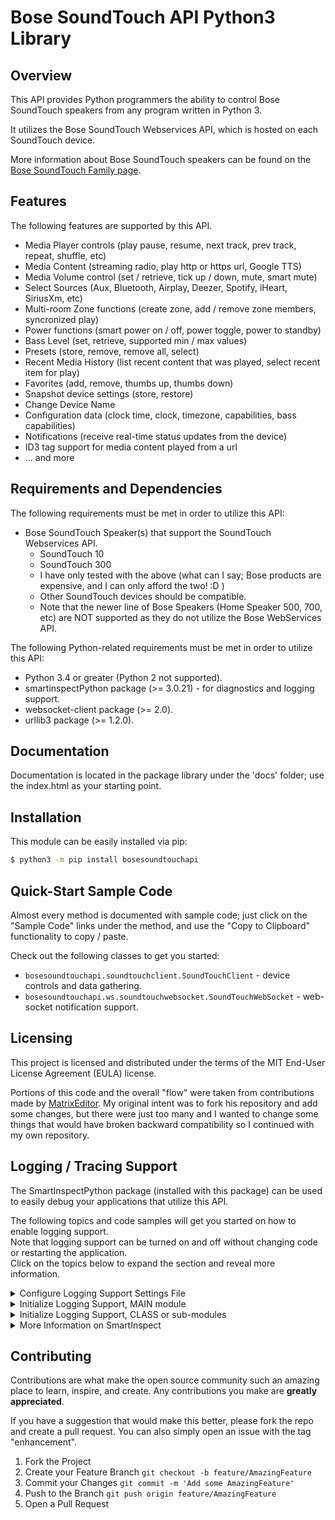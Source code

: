 <h1 class="modulename">
Bose SoundTouch API Python3 Library
</h1>

## Overview
This API provides Python programmers the ability to control Bose SoundTouch speakers from any program written in Python 3.

It utilizes the Bose SoundTouch Webservices API, which is hosted on each SoundTouch device.

More information about Bose SoundTouch speakers can be found on the <a href="https://www.boselatam.com/en_ar/products/speakers/smart_home/soundtouch_family.html" target="_blank">Bose SoundTouch Family page</a>.

## Features

The following features are supported by this API.
- Media Player controls (play pause, resume, next track, prev track, repeat, shuffle, etc)
- Media Content (streaming radio, play http or https url, Google TTS)
- Media Volume control (set / retrieve, tick up / down, mute, smart mute)
- Select Sources (Aux, Bluetooth, Airplay, Deezer, Spotify, iHeart, SiriusXm, etc)
- Multi-room Zone functions (create zone, add / remove zone members, syncronized play)
- Power functions (smart power on / off, power toggle, power to standby)
- Bass Level (set, retrieve, supported min / max values)
- Presets (store, remove, remove all, select)
- Recent Media History (list recent content that was played, select recent item for play)
- Favorites (add, remove, thumbs up, thumbs down)
- Snapshot device settings (store, restore)
- Change Device Name
- Configuration data (clock time, clock, timezone, capabilities, bass capabilities)
- Notifications (receive real-time status updates from the device)
- ID3 tag support for media content played from a url
- ... and more

## Requirements and Dependencies
The following requirements must be met in order to utilize this API:

* Bose SoundTouch Speaker(s) that support the SoundTouch Webservices API.
    - SoundTouch 10
    - SoundTouch 300
    - I have only tested with the above (what can I say; Bose products are expensive, and I can only afford the two! :D )
    - Other SoundTouch devices should be compatible.
    - Note that the newer line of Bose Speakers (Home Speaker 500, 700, etc) are NOT supported as they do not utilize the Bose WebServices API.

The following Python-related requirements must be met in order to utilize this API:

* Python 3.4 or greater (Python 2 not supported).
* smartinspectPython package (>= 3.0.21) - for diagnostics and logging support.
* websocket-client package (>= 2.0).
* urllib3 package (>= 1.2.0).

## Documentation
Documentation is located in the package library under the 'docs' folder; use the index.html as your starting point. 

## Installation

This module can be easily installed via pip:
``` bash
$ python3 -m pip install bosesoundtouchapi
```

## Quick-Start Sample Code

Almost every method is documented with sample code; just click on the "Sample Code" links under the method, and use the "Copy to Clipboard" functionality to copy / paste.

Check out the following classes to get you started:
- `bosesoundtouchapi.soundtouchclient.SoundTouchClient` - device controls and data gathering.  
- `bosesoundtouchapi.ws.soundtouchwebsocket.SoundTouchWebSocket` - web-socket notification support.  

## Licensing
This project is licensed and distributed under the terms of the MIT End-User License Agreement (EULA) license.

Portions of this code and the overall "flow" were taken from contributions made by <a href="https://github.com/MatrixEditor" target="_blank">MatrixEditor</a>.  My original intent was to fork his repository and add some changes, but there were just too many and I wanted to change some things that would have broken backward compatibility so I continued with my own repository.  

## Logging / Tracing Support

The SmartInspectPython package (installed with this package) can be used to easily debug your applications that utilize this API.

The following topics and code samples will get you started on how to enable logging support.  
Note that logging support can be turned on and off without changing code or restarting the application.  
Click on the topics below to expand the section and reveal more information.  

<details>
  <summary>Configure Logging Support Settings File</summary>
  <br/>
  Add the following lines to a new file (e.g. "smartinspect.cfg") in your application startup / test directory.  
  Note the file name can be whatever you like, just specify it on the call to `SiAuto.Si.LoadConfiguration()` when initializing the logger.

``` ini
; smartinspect.cfg

; SmartInspect Logging Configuration General settings.
; - "Enabled" parameter to turn logging on (True) or off (False).
; - "Level" parameter to control the logging level (Debug|Verbose|Message|Warning|Error).
; - "AppName" parameter to control the application name.
Enabled = False 
Level = Verbose
DefaultLevel = Debug
AppName = My Application Name

; SmartInspect Logging Configuration Output settings.
; - Log to SmartInspect Console Viewer running on the specified network address.
Connections = tcp(host=192.168.1.1,port=4228,timeout=5000,reconnect=true,reconnect.interval=10s,async.enabled=true)
; - Log to a file, keeping 14 days worth of logs.
;Connections = "file(filename=\"./tests/logfiles/logfile.log\", rotate=daily, maxparts=14, append=true)"
; - Log to an encrypted file, keeping 14 days worth of logs.
;Connections = "file(filename=\"./tests/logfiles/logfileEncrypted.sil\", encrypt=true, key=""1234567890123456"", rotate=daily, maxparts=14, append=true)"
        
; set defaults for new sessions
; note that session defaults do not apply to the SiAuto.Main session, since
; this session was already added before a configuration file can be loaded. 
; session defaults only apply to newly added sessions and do not affect existing sessions.
SessionDefaults.Active = True
SessionDefaults.Level = Message
SessionDefaults.ColorBG = 0xFFFFFF

; configure some individual session properties.
; note that this does not add the session to the sessionmanager; it simply
; sets the property values IF the session name already exists.
Session.Main.Active = True
Session.Main.ColorBG = 0xFFFFFF
```

</details>

<details>
  <summary>Initialize Logging Support, MAIN module</summary>
  <br/>
  Add the following lines to your program startup module.  
  This will import the necessary package modules, and initialize logging support.  
  NOTE - This code should only be executed one time!  

``` python
# load SmartInspect settings from a configuration settings file.
from smartinspectpython.siauto import *
siConfigPath:str = "./tests/smartinspect.cfg"
SIAuto.Si.LoadConfiguration(siConfigPath)

# start monitoring the configuration file for changes, and reload it when it changes.
# this will check the file for changes every 60 seconds.
siConfig:SIConfigurationTimer = SIConfigurationTimer(SIAuto.Si, siConfigPath, 60)

# get smartinspect logger reference.
_logsi:SISession = SIAuto.Main

# log system environment and application startup parameters.
_logsi.LogSeparator(SILevel.Fatal)
_logsi.LogAppDomain(SILevel.Verbose)
_logsi.LogSystem(SILevel.Verbose)
```

</details>

<details>
  <summary>Initialize Logging Support, CLASS or sub-modules</summary>
  <br/>
  Add the following lines to your program supporting modules.  
  This will import the necessary package modules, and initialize the shared logging session.  

``` python
# get smartinspect logger reference.
from smartinspectpython.siauto import *
_logsi:SISession = SIAuto.Main
```

</details>

<details>
  <summary>More Information on SmartInspect</summary>
  <br/>
  You can use SmartInspectPython by itself to create log files for your own applications.  
  Use the following PIP command to install the SmartInspectPython package from PyPi.org:  

  ``` bash
  $ python3 -m pip install smartinspectpython
  ```

  The SmarrtInspect Redistributable Console Viewer (free) is required to view SmartInspect Log (.sil) formatted log files, as well capture packets via the TcpProtocol or PipeProtocol connections.  The Redistributable Console Viewer can be downloaded from the <a href="https://code-partners.com/offerings/smartinspect/releases/" target="_blank">Code-Partners Software Downloads Page</a>. Note that the "Redistributable Console Viewer" is a free product, while the "SmartInspect Full Setup" is the Professional level viewer that adds a few more bells and whistles for a fee.  Also note that a Console Viewer is NOT required to view plain text (non .sil) formatted log files.
</details>

## Contributing

Contributions are what make the open source community such an amazing place to learn, inspire, and create. Any contributions you make are **greatly appreciated**.

If you have a suggestion that would make this better, please fork the repo and create a pull request. You can also simply open an issue with the tag "enhancement".

1. Fork the Project
2. Create your Feature Branch  `git checkout -b feature/AmazingFeature`
3. Commit your Changes  `git commit -m 'Add some AmazingFeature'`
4. Push to the Branch  `git push origin feature/AmazingFeature`
5. Open a Pull Request
